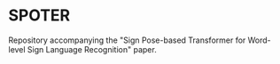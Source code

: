# SPOTER

Repository accompanying the "Sign Pose-based Transformer for Word-level Sign Language Recognition" paper.
